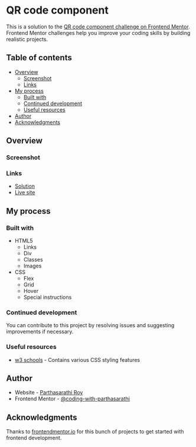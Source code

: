 # QR code component

This is a solution to the [QR code component challenge on Frontend Mentor](https://www.frontendmentor.io/challenges/qr-code-component-iux_sIO_H). Frontend Mentor challenges help you improve your coding skills by building realistic projects. 

## Table of contents

- [Overview](#overview)
  - [Screenshot](#screenshot)
  - [Links](#links)
- [My process](#my-process)
  - [Built with](#built-with)
  - [Continued development](#continued-development)
  - [Useful resources](#useful-resources)
- [Author](#author)
- [Acknowledgments](#acknowledgments)

## Overview

### Screenshot



### Links

- [Solution](https://your-solution-url.com)
- [Live site](https://your-live-site-url.com)

## My process

### Built with

- HTML5
  - Links
  - Div
  - Classes
  - Images
- CSS
  - Flex
  - Grid
  - Hover
  - Special instructions
 

### Continued development

You can contribute to this project by resolving issues and suggesting improvements if necessary.

### Useful resources

- [w3 schools](https://www.w3schools.com/css/) - Contains various CSS styling features


## Author

- Website - [Parthasarathi Roy](https://github.com/coding-with-parthasarathi)
- Frontend Mentor - [@coding-with-parthasarathi](https://www.frontendmentor.io/profile/coding-with-parthasarathi)

## Acknowledgments

Thanks to [frontendmentor.io](https://www.frontendmentor.io/home) for this bunch of projects to get started with frontend development.
